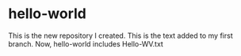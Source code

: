 # hello-world
This is the new repository I created.
This is the text added to my first branch.
Now, hello-world includes Hello-WV.txt
